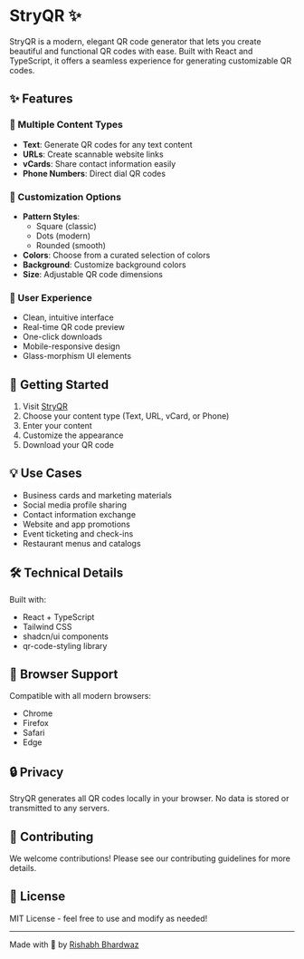 # StryQR ✨

StryQR is a modern, elegant QR code generator that lets you create beautiful and functional QR codes with ease. Built with React and TypeScript, it offers a seamless experience for generating customizable QR codes.

## ✨ Features

### 🎨 Multiple Content Types
- **Text**: Generate QR codes for any text content
- **URLs**: Create scannable website links
- **vCards**: Share contact information easily
- **Phone Numbers**: Direct dial QR codes

### 🎯 Customization Options
- **Pattern Styles**:
  - Square (classic)
  - Dots (modern)
  - Rounded (smooth)
- **Colors**: Choose from a curated selection of colors
- **Background**: Customize background colors
- **Size**: Adjustable QR code dimensions

### 💫 User Experience
- Clean, intuitive interface
- Real-time QR code preview
- One-click downloads
- Mobile-responsive design
- Glass-morphism UI elements

## 🚀 Getting Started

1. Visit [StryQR](https://stryqr.com)
2. Choose your content type (Text, URL, vCard, or Phone)
3. Enter your content
4. Customize the appearance
5. Download your QR code

## 💡 Use Cases

- Business cards and marketing materials
- Social media profile sharing
- Contact information exchange
- Website and app promotions
- Event ticketing and check-ins
- Restaurant menus and catalogs

## 🛠️ Technical Details

Built with:
- React + TypeScript
- Tailwind CSS
- shadcn/ui components
- qr-code-styling library

## 📱 Browser Support

Compatible with all modern browsers:
- Chrome
- Firefox
- Safari
- Edge

## 🔒 Privacy

StryQR generates all QR codes locally in your browser. No data is stored or transmitted to any servers.

## 🤝 Contributing

We welcome contributions! Please see our contributing guidelines for more details.

## 📝 License

MIT License - feel free to use and modify as needed!

---

Made with 💜 by [Rishabh Bhardwaz](https://github.com/aicronic) 